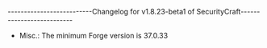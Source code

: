 --------------------------Changelog for v1.8.23-beta1 of SecurityCraft--------------------------

- Misc.: The minimum Forge version is 37.0.33